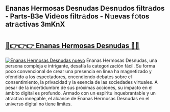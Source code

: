 ## Enanas Hermosas Desnudas D𝚎sn𝚞dos filtr𝚊dos - Parts-B3e Vid𝚎os filtr𝚊dos - N𝚞evas f𝚘tos atr𝚊ctivas 3mKnX

# <h2><a href="http://mbc7wd.tromn.icu/?c=Enanas+Hermosas+Desnudas">🔗👉👉👉 Enanas Hermosas Desnudas 🔗🔗</a></h2>

[![Enanas Hermosas Desnudas nuevo](https://i.imgur.com/pEAQMta.gif)](http://mbc7wd.tromn.icu/?c=Enanas+Hermosas+Desnudas)
Enanas Hermosas Desnudas, una persona compleja e intrigante, desafía la categorización fácil. Su forma poco convencional de crear una presencia en línea ha magnetizado y ofendido a los espectadores, encendiendo debates sobre el consentimiento, la privacidad y la esencia de las sociedades virtuales. A pesar de la incertidumbre de sus próximas acciones, su impacto en el ámbito digital es profundo. Armado con un espíritu inquebrantable y un atractivo innegable, el alcance de Enanas Hermosas Desnudas en el universo digital no tiene límites.
